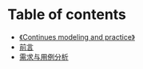 # Table of contents

* [《Continues modeling and practice》](README.md)
* [前言](qian-yan.md)
* [需求与用例分析](demand-case-analysis.md)

